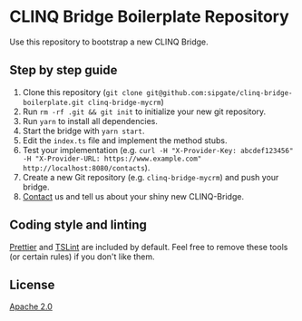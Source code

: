 # CLINQ Bridge Boilerplate Repository

Use this repository to bootstrap a new CLINQ Bridge.

## Step by step guide

1. Clone this repository (`git clone git@github.com:sipgate/clinq-bridge-boilerplate.git clinq-bridge-mycrm`)
2. Run `rm -rf .git && git init` to initialize your new git repository.
3. Run `yarn` to install all dependencies.
4. Start the bridge with `yarn start`.
5. Edit the `index.ts` file and implement the method stubs.
6. Test your implementation (e.g. `curl -H "X-Provider-Key: abcdef123456" -H "X-Provider-URL: https://www.example.com" http://localhost:8080/contacts`).
7. Create a new Git repository (e.g. `clinq-bridge-mycrm`) and push your bridge.
8. [Contact](mailto:hello@clinq.com) us and tell us about your shiny new CLINQ-Bridge.

## Coding style and linting

[Prettier](https://prettier.io/) and [TSLint](https://palantir.github.io/tslint/) are included by default. Feel free to remove these tools (or certain rules) if you don't like them.

## License

[Apache 2.0](LICENSE)

